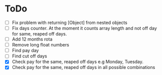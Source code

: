 # ToDo

- [ ] Fix problem with returning [Object] from nested objects
- [ ] Fix days counter. At the moment it counts array length and not off day for same, reaped off days.
- [ ] Add 12 months rota
- [ ] Remove long float numbers
- [ ] Find pay day
- [ ] Find cut off days
- [x] Check pay for the same, reaped off days e.g Monday, Tuesday.
- [x] Check pay for the same, reaped off days in all possible combinations
